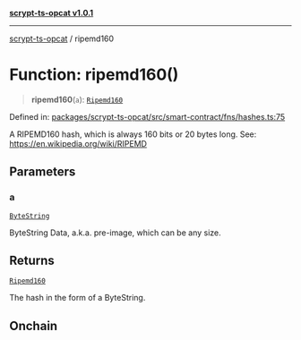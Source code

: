 [**scrypt-ts-opcat v1.0.1**](../README.md)

***

[scrypt-ts-opcat](../README.md) / ripemd160

# Function: ripemd160()

> **ripemd160**(`a`): [`Ripemd160`](../type-aliases/Ripemd160.md)

Defined in: [packages/scrypt-ts-opcat/src/smart-contract/fns/hashes.ts:75](https://github.com/OPCAT-Labs/ts-tools/blob/e67b8657b34dbf57f8a4f9bdf87cdc2742db16bb/packages/scrypt-ts-opcat/src/smart-contract/fns/hashes.ts#L75)

A RIPEMD160 hash, which is always 160 bits or 20 bytes long.
See:
https://en.wikipedia.org/wiki/RIPEMD

## Parameters

### a

[`ByteString`](../type-aliases/ByteString.md)

ByteString Data, a.k.a. pre-image, which can be any size.

## Returns

[`Ripemd160`](../type-aliases/Ripemd160.md)

The hash in the form of a ByteString.

## Onchain
